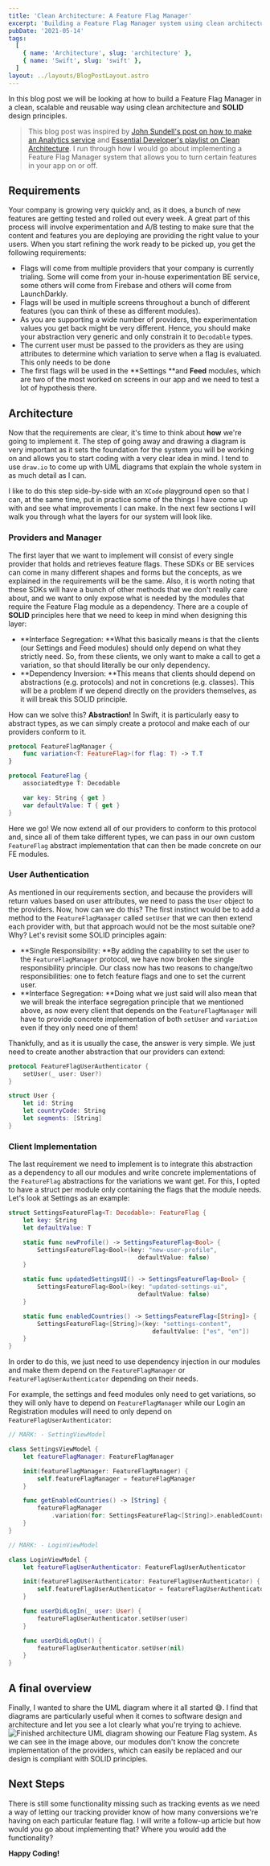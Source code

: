 ```yaml
---
title: 'Clean Architecture: A Feature Flag Manager'
excerpt: 'Building a Feature Flag Manager system using clean architecture and SOLID design principles.'
pubDate: '2021-05-14'
tags:
  [
    { name: 'Architecture', slug: 'architecture' },
    { name: 'Swift', slug: 'swift' },
  ]
layout: ../layouts/BlogPostLayout.astro
---
```


In this blog post we will be looking at how to build a Feature Flag Manager in a clean, scalable and reusable way using clean architecture and **SOLID** design principles.

> This blog post was inspired by [John Sundell's post on how to make an Analytics service](https://www.swiftbysundell.com/articles/building-an-enum-based-analytics-system-in-swift/) and [Essential Developer's playlist on Clean Architecture](https://youtube.com/playlist?list=PLyjgjmI1UzlSWtjAMPOt03L7InkCRlGzb). I run through how I would go about implementing a Feature Flag Manager system that allows you to turn certain features in your app on or off.

## Requirements

Your company is growing very quickly and, as it does, a bunch of new features are getting tested and rolled out every week. A great part of this process will involve experimentation and A/B testing to make sure that the content and features you are deploying are providing the right value to your users. When you start refining the work ready to be picked up, you get the following requirements:

- Flags will come from multiple providers that your company is currently trialing. Some will come from your in-house experimentation BE service, some others will come from Firebase and others will come from LaunchDarkly.
- Flags will be used in multiple screens throughout a bunch of different features (you can think of these as different modules).
- As you are supporting a wide number of providers, the experimentation values you get back might be very different. Hence, you should make your abstraction very generic and only constrain it to `Decodable` types.
- The current user must be passed to the providers as they are using attributes to determine which variation to serve when a flag is evaluated. This only needs to be done
- The first flags will be used in the **Settings **and **Feed** modules, which are two of the most worked on screens in our app and we need to test a lot of hypothesis there.

## Architecture

Now that the requirements are clear, it's time to think about **how** we're going to implement it. The step of going away and drawing a diagram is very important as it sets the foundation for the system you will be working on and allows you to start coding with a very clear idea in mind. I tend to use `draw.io` to come up with UML diagrams that explain the whole system in as much detail as I can.

I like to do this step side-by-side with an `XCode` playground open so that I can, at the same time, put in practice some of the things I have come up with and see what improvements I can make. In the next few sections I will walk you through what the layers for our system will look like.

### Providers and Manager

The first layer that we want to implement will consist of every single provider that holds and retrieves feature flags. These SDKs or BE services can come in many different shapes and forms but the concepts, as we explained in the requirements will be the same. Also, it is worth noting that these SDKs will have a bunch of other methods that we don't really care about, and we want to only expose what is needed by the modules that require the Feature Flag module as a dependency. There are a couple of **SOLID** principles here that we need to keep in mind when designing this layer:

- **Interface Segregation: **What this basically means is that the clients (our Settings and Feed modules) should only depend on what they strictly need. So, from these clients, we only want to make a call to get a variation, so that should literally be our only dependency.
- **Dependency Inversion: **This means that clients should depend on abstractions (e.g. protocols) and not in concretions (e.g. classes). This will be a problem if we depend directly on the providers themselves, as it will break this SOLID principle.

How can we solve this? **Abstraction!** In Swift, it is particularly easy to abstract types, as we can simply create a protocol and make each of our providers conform to it.

```swift:FeatureFlagManager.swift
protocol FeatureFlagManager {
    func variation<T: FeatureFlag>(for flag: T) -> T.T
}

protocol FeatureFlag {
    associatedtype T: Decodable

    var key: String { get }
    var defaultValue: T { get }
}
```

Here we go! We now extend all of our providers to conform to this protocol and, since all of them take different types, we can pass in our own custom `FeatureFlag` abstract implementation that can then be made concrete on our FE modules.

### User Authentication

As mentioned in our requirements section, and because the providers will return values based on user attributes, we need to pass the `User` object to the providers. Now, how can we do this? The first instinct would be to add a method to the `FeatureFlagManager` called `setUser` that we can then extend each provider with, but that approach would not be the most suitable one? Why? Let's revisit some SOLID principles again:

- **Single Responsibility: **By adding the capability to set the user to the `FeatureFlagManager` protocol, we have now broken the single responsibility principle. Our class now has two reasons to change/two responsibilities: one to fetch feature flags and one to set the current user.
- **Interface Segregation: **Doing what we just said will also mean that we will break the interface segregation principle that we mentioned above, as now every client that depends on the `FeatureFlagManager` will have to provide concrete implementation of both `setUser` and `variation` even if they only need one of them!

Thankfully, and as it is usually the case, the answer is very simple. We just need to create another abstraction that our providers can extend:

```swift:FeatureFlagUserAuthenticator.swift
protocol FeatureFlagUserAuthenticator {
    setUser(_ user: User?)
}

struct User {
    let id: String
    let countryCode: String
    let segments: [String]
}
```

### Client Implementation

The last requirement we need to implement is to integrate this abstraction as a dependency to all our modules and write concrete implementations of the `FeatureFlag` abstractions for the variations we want get. For this, I opted to have a struct per module only containing the flags that the module needs. Let's look at Settings as an example:

```swift:SettingsFeatureFlag.swift
struct SettingsFeatureFlag<T: Decodable>: FeatureFlag {
    let key: String
    let defaultValue: T

    static func newProfile() -> SettingsFeatureFlag<Bool> {
        SettingsFeatureFlag<Bool>(key: "new-user-profile",
                                    defaultValue: false)
    }

    static func updatedSettingsUI() -> SettingsFeatureFlag<Bool> {
        SettingsFeatureFlag<Bool>(key: "updated-settings-ui",
                                    defaultValue: false)
    }

    static func enabledCountries() -> SettingsFeatureFlag<[String]> {
        SettingsFeatureFlag<[String]>(key: "settings-content",
                                        defaultValue: ["es", "en"])
    }
}
```

In order to do this, we just need to use dependency injection in our modules and make them depend on the `FeatureFlagManager` or `FeatureFlagUserAuthenticator` depending on their needs.

For example, the settings and feed modules only need to get variations, so they will only have to depend on `FeatureFlagManager` while our Login an Registration modules will need to only depend on `FeatureFlagUserAuthenticator`:

```swift:ViewModels.swift
// MARK: - SettingViewModel

class SettingsViewModel {
    let featureFlagManager: FeatureFlagManager

    init(featureFlagManager: FeatureFlagManager) {
        self.featureFlagManager = featureFlagManager
    }

    func getEnabledCountries() -> [String] {
        featureFlagManager
            .variation(for: SettingsFeatureFlag<[String]>.enabledCountries())
    }
}

// MARK: - LoginViewModel

class LoginViewModel {
    let featureFlagUserAuthenticator: FeatureFlagUserAuthenticator

    init(featureFlagUserAuthenticator: FeatureFlagUserAuthenticator) {
        self.featureFlagUserAuthenticator = featureFlagUserAuthenticator
    }

    func userDidLogIn(_ user: User) {
        featureFlagUserAuthenticator.setUser(user)
    }

    func userDidLogOut() {
        featureFlagUserAuthenticator.setUser(nil)
    }
}
```

## A final overview

Finally, I wanted to share the UML diagram where it all started 😅. I find that diagrams are particularly useful when it comes to software design and architecture and let you see a lot clearly what you're trying to achieve.
![Finished architecture UML diagram showing our Feature Flag system.](/assets/posts/clean-architecture-a-feature-flag-provider/ab-testing-architecture.png)
As we can see in the image above, our modules don't know the concrete implementation of the providers, which can easily be replaced and our design is compliant with SOLID principles.

## Next Steps

There is still some functionality missing such as tracking events as we need a way of letting our tracking provider know of how many conversions we're having on each particular feature flag. I will write a follow-up article but how would you go about implementing that? Where you would add the functionality?

**Happy Coding!**
